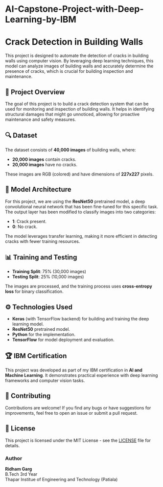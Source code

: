 # AI-Capstone-Project-with-Deep-Learning-by-IBM

# Crack Detection in Building Walls

This project is designed to automate the detection of cracks in building walls using computer vision. By leveraging deep learning techniques, this model can analyze images of building walls and accurately determine the presence of cracks, which is crucial for building inspection and maintenance.

## 🚀 **Project Overview**

The goal of this project is to build a crack detection system that can be used for monitoring and inspection of building walls. It helps in identifying structural damages that might go unnoticed, allowing for proactive maintenance and safety measures.

## 🔍 **Dataset**

The dataset consists of **40,000 images** of building walls, where:
- **20,000 images** contain cracks.
- **20,000 images** have no cracks.

These images are RGB (colored) and have dimensions of **227x227** pixels.

## 🧠 **Model Architecture**

For this project, we are using the **ResNet50** pretrained model, a deep convolutional neural network that has been fine-tuned for this specific task. The output layer has been modified to classify images into two categories:
- **1**: Crack present.
- **0**: No crack.

The model leverages transfer learning, making it more efficient in detecting cracks with fewer training resources.

## 📊 **Training and Testing**

- **Training Split**: 75% (30,000 images)
- **Testing Split**: 25% (10,000 images)

The images are processed, and the training process uses **cross-entropy loss** for binary classification.

## ⚙️ **Technologies Used**

- **Keras** (with TensorFlow backend) for building and training the deep learning model.
- **ResNet50** pretrained model.
- **Python** for the implementation.
- **TensorFlow** for model deployment and evaluation.

## 🏆 **IBM Certification**

This project was developed as part of my IBM certification in **AI and Machine Learning**. It demonstrates practical experience with deep learning frameworks and computer vision tasks.

## 🤝 **Contributing**

Contributions are welcome! If you find any bugs or have suggestions for improvements, feel free to open an issue or submit a pull request.

## 📜 **License**

This project is licensed under the MIT License - see the [LICENSE](LICENSE) file for details.

### Author
**Ridham Garg**  
B.Tech 3rd Year  
Thapar Institue of Engineering and Technology (Patiala)
